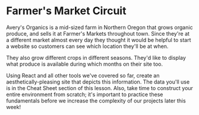 # Farmer's Market Circuit

Avery's Organics is a mid-sized farm in Northern Oregon that grows organic produce, and sells it at Farmer's Markets throughout town. Since they're at a different market almost every day they thought it would be helpful to start a website so customers can see which location they'll be at when.

They also grow different crops in different seasons. They'd like to display what produce is available during which months on their site too.

Using React and all other tools we've covered so far, create an aesthetically-pleasing site that depicts this information. The data you'll use is in the Cheat Sheet section of this lesson. Also, take time to construct your entire environment from scratch; it's important to practice these fundamentals before we increase the complexity of our projects later this week!